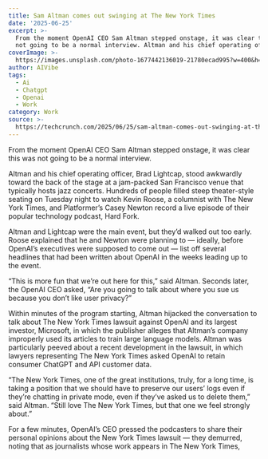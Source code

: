 ```yaml
---
title: Sam Altman comes out swinging at The New York Times
date: '2025-06-25'
excerpt: >-
  From the moment OpenAI CEO Sam Altman stepped onstage, it was clear this was
  not going to be a normal interview. Altman and his chief operating office...
coverImage: >-
  https://images.unsplash.com/photo-1677442136019-21780ecad995?w=400&h=200&fit=crop&auto=format
author: AIVibe
tags:
  - Ai
  - Chatgpt
  - Openai
  - Work
category: Work
source: >-
  https://techcrunch.com/2025/06/25/sam-altman-comes-out-swinging-at-the-new-york-times/
---
```

From the moment OpenAI CEO Sam Altman stepped onstage, it was clear this was not going to be a normal interview.

Altman and his chief operating officer, Brad Lightcap, stood awkwardly toward the back of the stage at a jam-packed San Francisco venue that typically hosts jazz concerts. Hundreds of people filled steep theater-style seating on Tuesday night to watch Kevin Roose, a columnist with The New York Times, and Platformer’s Casey Newton record a live episode of their popular technology podcast, Hard Fork.





Altman and Lightcap were the main event, but they’d walked out too early. Roose explained that he and Newton were planning to — ideally, before OpenAI’s executives were supposed to come out — list off several headlines that had been written about OpenAI in the weeks leading up to the event.


	
	




	
	



“This is more fun that we’re out here for this,” said Altman. Seconds later, the OpenAI CEO asked, “Are you going to talk about where you sue us because you don’t like user privacy?”

Within minutes of the program starting, Altman hijacked the conversation to talk about The New York Times lawsuit against OpenAI and its largest investor, Microsoft, in which the publisher alleges that Altman’s company improperly used its articles to train large language models. Altman was particularly peeved about a recent development in the lawsuit, in which lawyers representing The New York Times asked OpenAI to retain consumer ChatGPT and API customer data.

“The New York Times, one of the great institutions, truly, for a long time, is taking a position that we should have to preserve our users’ logs even if they’re chatting in private mode, even if they’ve asked us to delete them,” said Altman. “Still love The New York Times, but that one we feel strongly about.”

For a few minutes, OpenAI’s CEO pressed the podcasters to share their personal opinions about the New York Times lawsuit — they demurred, noting that as journalists whose work appears in The New York Times,
